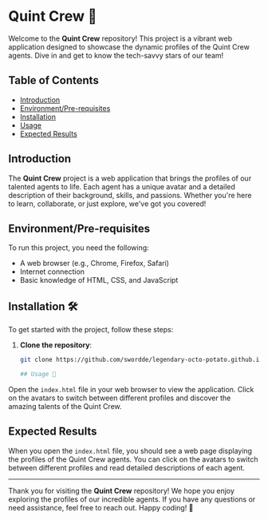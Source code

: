 # Quint Crew 🚀

Welcome to the **Quint Crew** repository! This project is a vibrant web application designed to showcase the dynamic profiles of the Quint Crew agents. Dive in and get to know the tech-savvy stars of our team!

## Table of Contents

- [Introduction](#introduction)
- [Environment/Pre-requisites](#environmentpre-requisites)
- [Installation](#installation)
- [Usage](#usage)
- [Expected Results](#expected-results)

## Introduction

The **Quint Crew** project is a web application that brings the profiles of our talented agents to life. Each agent has a unique avatar and a detailed description of their background, skills, and passions. Whether you're here to learn, collaborate, or just explore, we've got you covered!

## Environment/Pre-requisites

To run this project, you need the following:

- A web browser (e.g., Chrome, Firefox, Safari)
- Internet connection
- Basic knowledge of HTML, CSS, and JavaScript

## Installation 🛠️

To get started with the project, follow these steps:

1. **Clone the repository**:
   ```bash
   git clone https://github.com/swordde/legendary-octo-potato.github.io.git

   ## Usage 🚀

Open the `index.html` file in your web browser to view the application. Click on the avatars to switch between different profiles and discover the amazing talents of the Quint Crew.

## Expected Results

When you open the `index.html` file, you should see a web page displaying the profiles of the Quint Crew agents. You can click on the avatars to switch between different profiles and read detailed descriptions of each agent.

---

Thank you for visiting the **Quint Crew** repository! We hope you enjoy exploring the profiles of our incredible agents. If you have any questions or need assistance, feel free to reach out. Happy coding! 🎉

